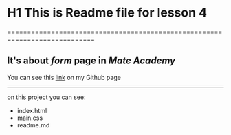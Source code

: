# H1 This is Readme file for lesson 4
============================================================================

It's about *form* **page** in ***Mate Academy***
--------------
You can see this [link](https://mol4anovole.github.io/less4/index.html) on my Github page
***
on this project you can see:
* index.html
* main.css
* readme.md
